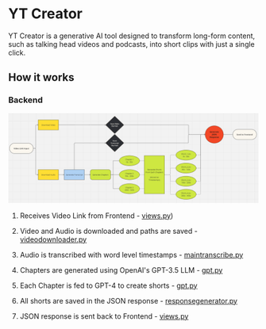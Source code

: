 # YT Creator

YT Creator is a generative AI tool designed to transform long-form content, such as talking head videos and podcasts, into short clips with just a single click.

## How it works

### Backend
![Alt text](image-1.png)


1. Receives Video Link from Frontend - [views.py]([ytcreator/views.py))

2. Video and Audio is downloaded and paths are saved - [videodownloader.py](src/youtube/videodownloader.py)

3. Audio is transcribed with word level timestamps - [maintranscribe.py](src\transcribe/maintranscribe.py)

4. Chapters are generated using OpenAI's GPT-3.5 LLM - [gpt.py](src/shortgen/gpt.py)

5. Each Chapter is fed to GPT-4 to create shorts - [gpt.py](src/shortgen/gpt.py)

6. All shorts are saved in the JSON response - [responsegenerator.py](src/responsegenerator.py)

7. JSON response is sent back to Frontend - [views.py](ytcreator/views.py)

